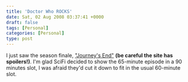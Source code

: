 ```yaml
---
title: 'Doctor Who ROCKS'
date: Sat, 02 Aug 2008 03:37:41 +0000
draft: false
tags: [Personal]
categories: [Personal]
type: post
---
```


I just saw the season finale, ["Journey's End"](http://tardis.wikia.com/wiki/Journey%27s_End) **(be careful the site has spoilers!)**. I'm glad SciFi decided to show the 65-minute episode in a 90 minutes slot, I was afraid they'd cut it down to fit in the usual 60-minute slot.